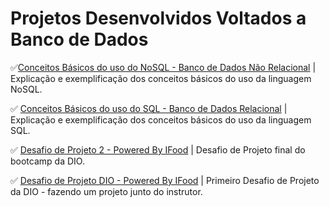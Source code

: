 # Projetos Desenvolvidos Voltados a Banco de Dados

✅[Conceitos Básicos do uso do NoSQL - Banco de Dados Não Relacional](https://github.com/Carlos-CGS/ProjetosBancoDados/tree/main/Conceitos%20Basicos%20NoSql%20-%20Bootcamp%20DIO) | Explicação e exemplificação dos conceitos básicos do uso da linguagem NoSQL.

✅ [Conceitos Básicos do uso do SQL - Banco de Dados Relacional](https://github.com/Carlos-CGS/ProjetosCSharp/tree/main/API-CSharp) | Explicação e exemplificação dos conceitos básicos do uso da linguagem SQL.

✅ [Desafio de Projeto 2 - Powered By IFood](https://github.com/Carlos-CGS/ProjetosSQL/tree/main/Desafio%20Projeto%202%20-%20Powered%20By%20Ifood) | Desafio de Projeto final do bootcamp da DIO.

✅ [Desafio de Projeto DIO - Powered By IFood](https://github.com/Carlos-CGS/ProjetosSQL/tree/main/Desafio%20projeto%20-%20Construindo%20-%20BootCamp%20Powered%20by%20IFood%20-%20DIO) | Primeiro Desafio de Projeto da DIO - fazendo um projeto junto do instrutor. 


